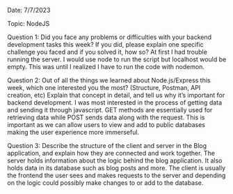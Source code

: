 Date: 7/7/2023

Topic: NodeJS

Question 1: Did you face any problems or difficulties with your backend development tasks this week? If you did, please explain one specific challenge you faced and if you solved it, how so?
	At first I had trouble running the server. I would use node to run the script but localhost would be empty. This was until I realized I have to run the code with nodemon.

Question 2: Out of all the things we learned about Node.js/Express this week, which one interested you the most? (Structure, Postman, API creation, etc) Explain that concept in detail, and tell us why it’s important for backend development.
	I was most interested in the process of getting data and sending it through javascript. GET methods are essentially used for retrieving data while POST sends data along with the request. This is important as we can allow users to view and add to public databases making the user experience more immerseful.

Question 3: Describe the structure of the client and server in the Blog application, and explain how they are connected and work together.
	The server holds information about the logic behind the blog application. It also holds data in its database such as blog posts and more. The client is usually the frontend the user sees and makes requests to the server and depending on the logic could possibly make changes to or add to the database.


